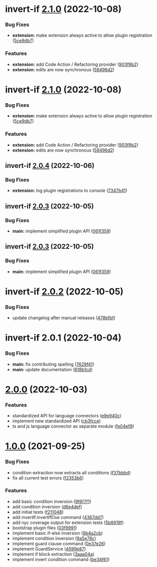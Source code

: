 # invert-if [2.1.0](https://github.com/1nVitr0/plugin-vscode-invert-if/compare/invert-if@2.0.4...invert-if@2.1.0) (2022-10-08)


### Bug Fixes

* **extension:** make extension always active to allow plugin registration ([5ce9db7](https://github.com/1nVitr0/plugin-vscode-invert-if/commit/5ce9db78b4362eca502554602cf617339b8a4116))


### Features

* **extension:** add Code Action / Refactoring provider ([903f9b2](https://github.com/1nVitr0/plugin-vscode-invert-if/commit/903f9b22314a4ecf7f653886b30a782549531d14))
* **extension:** edits are now synchronous ([58496d2](https://github.com/1nVitr0/plugin-vscode-invert-if/commit/58496d298a3630995eb95b6cd75645589da25313))

# invert-if [2.1.0](https://github.com/1nVitr0/plugin-vscode-invert-if/compare/invert-if@2.0.4...invert-if@2.1.0) (2022-10-08)


### Bug Fixes

* **extension:** make extension always active to allow plugin registration ([5ce9db7](https://github.com/1nVitr0/plugin-vscode-invert-if/commit/5ce9db78b4362eca502554602cf617339b8a4116))


### Features

* **extension:** add Code Action / Refactoring provider ([903f9b2](https://github.com/1nVitr0/plugin-vscode-invert-if/commit/903f9b22314a4ecf7f653886b30a782549531d14))
* **extension:** edits are now synchronous ([58496d2](https://github.com/1nVitr0/plugin-vscode-invert-if/commit/58496d298a3630995eb95b6cd75645589da25313))

## invert-if [2.0.4](https://github.com/1nVitr0/plugin-vscode-invert-if/compare/invert-if@2.0.3...invert-if@2.0.4) (2022-10-06)


### Bug Fixes

* **extension:** log plugin registrations to console ([7347b41](https://github.com/1nVitr0/plugin-vscode-invert-if/commit/7347b41887ef195a6bb8b241b39d4f1806bdc820))

## invert-if [2.0.3](https://github.com/1nVitr0/plugin-vscode-invert-if/compare/invert-if@2.0.2...invert-if@2.0.3) (2022-10-05)


### Bug Fixes

* **main:** implement simplified plugin API ([061f359](https://github.com/1nVitr0/plugin-vscode-invert-if/commit/061f359f68d22710d44124f211730ed5206292a2))

## invert-if [2.0.3](https://github.com/1nVitr0/plugin-vscode-invert-if/compare/invert-if@2.0.2...invert-if@2.0.3) (2022-10-05)


### Bug Fixes

* **main:** implement simplified plugin API ([061f359](https://github.com/1nVitr0/plugin-vscode-invert-if/commit/061f359f68d22710d44124f211730ed5206292a2))


# invert-if [2.0.2](https://github.com/1nVitr0/plugin-vscode-invert-if/compare/invert-if@v2.0.1...invert-if@2.0.2) (2022-10-05)


### Bug Fixes

* update changelog after manual releases ([478bfbf](https://github.com/1nVitr0/plugin-vscode-invert-if/commit/478bfbf64492f27d95812753f79f1541d949afb5))

# invert-if 2.0.1 (2022-10-04)


### Bug Fixes

* **main:** fix contributing spelling ([7629f41](https://github.com/1nVitr0/plugin-vscode-invert-if/commit/7629f4180804d6ee1ebff6b6bbe8c3b9960168da))
* **main:** update documentation ([818b1cd](https://github.com/1nVitr0/plugin-vscode-invert-if/commit/818b1cd439b8afb7e5c87f7f51d10d570acb1790))

# [2.0.0](https://github.com/1nVitr0/plugin-vscode-invert-if/releases/tag/main_v2.0.0) (2022-10-03)


### Features

* standardized API for language connectors ([e9e940c](https://github.com/1nVitr0/plugin-vscode-invert-if/commit/e9e940c44995f23745d9ecf27cad735cd57c8aef))
* implement new standardized API ([cb3fcce](https://github.com/1nVitr0/plugin-vscode-invert-if/commit/cb3fcceb7bf742bd1d0962fbb5424f6365acf244))
* ts and js language connector as separate module ([fe04ef9](https://github.com/1nVitr0/plugin-vscode-invert-if/commit/fe04ef95be0015c00387f46d67139627452434f5))


# [1.0.0](https://github.com/1nVitr0/plugin-vscode-invert-if/releases/tag/main_sv1.0.0) (2021-09-25)


### Bug Fixes

* condition extraction now extracts all conditions ([f37bbbd](https://github.com/1nVitr0/plugin-vscode-invert-if/commit/f37bbbd44a5030b22358108efa94fdf28fff1a30))
* fix all current test errors ([f2353b6](https://github.com/1nVitr0/plugin-vscode-invert-if/commit/f2353b6b5ff26caebca219b5dc513f27c40532d3))


### Features

* add basic condition inversion ([9f6f7f1](https://github.com/1nVitr0/plugin-vscode-invert-if/commit/9f6f7f104ae0e4bdb3022030bb9ea7120e954325))
* add condition inversion ([d6e4def](https://github.com/1nVitr0/plugin-vscode-invert-if/commit/d6e4def179ca15d5de215f97cf880259df2ba0ab))
* add initial tests ([f211048](https://github.com/1nVitr0/plugin-vscode-invert-if/commit/f211048dfca8317af8e0e8b5bbcacd14c352ee36))
* add invertIf.invertIfElse command ([4367dd7](https://github.com/1nVitr0/plugin-vscode-invert-if/commit/4367dd7273c6cc6d261e9d00307fd7d84f547077))
* add nyc coverage output for extension tests ([5b8919f](https://github.com/1nVitr0/plugin-vscode-invert-if/commit/5b8919f80883590ab5b6cd45affd1b89849f309e))
* bootstrap plugin files ([03f9991](https://github.com/1nVitr0/plugin-vscode-invert-if/commit/03f99915857a626e652859a7d76b5783d6e87d6a))
* implement basic if-else inversion ([8b4a2cb](https://github.com/1nVitr0/plugin-vscode-invert-if/commit/8b4a2cb60b1b73618a2c3159b8dd09f7aa3f2673))
* implement condition inversion ([9a5e78c](https://github.com/1nVitr0/plugin-vscode-invert-if/commit/9a5e78c560f33755879d8987d0742ccbed736524))
* implement guard clause command ([0e37e26](https://github.com/1nVitr0/plugin-vscode-invert-if/commit/0e37e26638f59e8f1f292934c0317d090e627803))
* implement GuardService ([4599e87](https://github.com/1nVitr0/plugin-vscode-invert-if/commit/4599e87de37beb8e89e53211f20d71effe191c72))
* implement if block extraction ([3aaa04a](https://github.com/1nVitr0/plugin-vscode-invert-if/commit/3aaa04a314cb3c7314dadfd3e541cd6f4dcc6dca))
* implement invert condition command ([be34f61](https://github.com/1nVitr0/plugin-vscode-invert-if/commit/be34f61f664f00063244f1b0e0d6c84a3c32d691))
